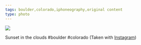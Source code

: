 ```yaml
---
tags: boulder,colorado,iphoneography,original content
type: photo
---
```

<img src="http://24.media.tumblr.com/tumblr_mbymf5cW981rdkc0do1_1280.jpg" />

Sunset in the clouds #boulder #colorado  (Taken with <a href="http://instagram.com">Instagram</a>)
